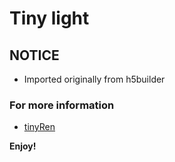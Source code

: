 # Tiny light
## NOTICE

* Imported originally from h5builder

### For more information
* [tinyRen](http://tiny.ren)

**Enjoy!**